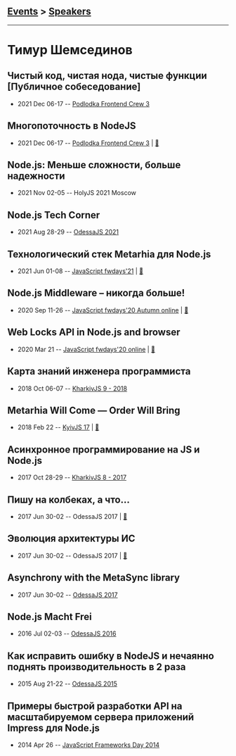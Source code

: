 ## [Events](../README.md) > [Speakers](../speakers.md)
---

# Тимур Шемсединов

## Чистый код, чистая нода, чистые функции [Публичное собеседование]
- 2021 Dec 06-17 -- [Podlodka Frontend Crew 3](https://youtu.be/sNFPdfgax3Q)    
## Многопоточность в NodeJS
- 2021 Dec 06-17 -- [Podlodka Frontend Crew 3](https://youtu.be/VNXga8zomrY)  | [:notebook:](https://www.slideshare.net/tshemsedinov/multithreading-in-nodejs-and-javascript)  
## Node.js: Меньше сложности, больше надежности
- 2021 Nov 02-05 -- HolyJS 2021 Moscow    
## Node.js Tech Corner
- 2021 Aug 28-29 -- [OdessaJS 2021](https://youtu.be/h4uStCrO8tg)    
## Технологический стек Metarhia для Node.js
- 2021 Jun 01-08 -- [JavaScript fwdays&#39;21](https://youtu.be/PHyl4b8Fj5A)  | [:notebook:](https://www.slideshare.net/tshemsedinov/fwdays-2021-metarhia-technology-stack-for-nodejs)  
## Node.js Middleware – никогда больше!
- 2020 Sep 11-26 -- [JavaScript fwdays&#39;20 Autumn online](https://youtu.be/RS8x73z4csI)  | [:notebook:](https://www2.slideshare.net/tshemsedinov/nodejs-middleware-never-again)  
## Web Locks API in Node.js and browser
- 2020 Mar 21 -- [JavaScript fwdays&#39;20 online](https://youtu.be/auMM-uV12F0)  | [:notebook:](https://www.slideshare.net/tshemsedinov/web-locks-api)  
## Карта знаний инженера программиста
- 2018 Oct 06-07 -- [KharkivJS 9 - 2018](https://www.youtube.com/watch?v=_s2WkaZJ0xQ)    
## Metarhia Will Come — Order Will Bring
- 2018 Feb 22 -- [KyivJS 17](https://youtu.be/pFULDKyyqp8)  | [:notebook:](https://www.slideshare.net/tshemsedinov/metarhia-kievjs-22feb2018)  
## Асинхронное программирование на JS и Node.js
- 2017 Oct 28-29 -- [KharkivJS 8 - 2017](https://www.youtube.com/watch?v=VdRhAXnfrd0)    
## Пишу на колбеках, а что...
- 2017 Jun 30-02 -- OdessaJS 2017  | [:notebook:](https://www.slideshare.net/OdessaJSConf/timur-shemsedinov)  
## Эволюция архитектуры ИС
- 2017 Jun 30-02 -- OdessaJS 2017  | [:notebook:](https://www.slideshare.net/OdessaJSConf/timur-shemsedinov-77913091)  
## Asynchrony with the MetaSync library
- 2017 Jun 30-02 -- [OdessaJS 2017](https://www.youtube.com/watch?v=XRSxsw0Kgms)    
## Node.js Macht Frei
- 2016 Jul 02-03 -- [OdessaJS 2016](https://youtu.be/926UKzrVrqk)    
## Как исправить ошибку в NodeJS и нечаянно поднять производительность в 2 раза
- 2015 Aug 21-22 -- [OdessaJS 2015](https://youtu.be/Q8ohKdYrpRA)    
## Примеры быстрой разработки API на масштабируемом сервера приложений Impress для Node.js
- 2014 Apr 26 -- [JavaScript Frameworks Day 2014](https://frameworksdays.com/event/js-frameworks-day-2014/review/impress-dlia-node-js)    
